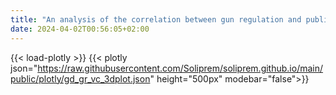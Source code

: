 ```yaml
---
title: "An analysis of the correlation between gun regulation and public safety in the United States of America"
date: 2024-04-02T00:56:05+02:00
---
```

{{< load-plotly >}}
{{< plotly json="https://raw.githubusercontent.com/Soliprem/soliprem.github.io/main/public/plotly/gd_gr_vc_3dplot.json" height="500px" modebar="false">}}
